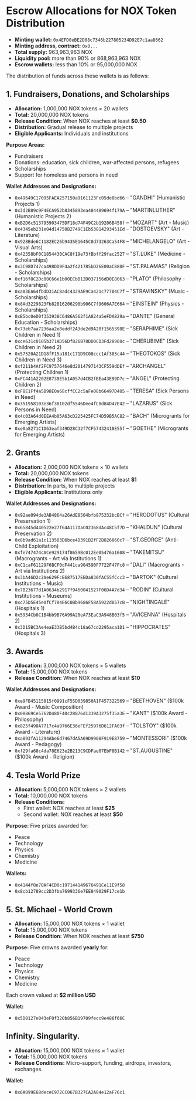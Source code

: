 # Escrow Allocations for NOX Token Distribution

* **Minting wallet:** `0x4EFD0eBE2D08c7346b227805234D92E7c1aa8662`
* **Minting address, contract:** `0x0...`
* **Total supply:** 963,963,963 NOX
* **Liquidity pool:** more than 90% or 868,963,963 NOX
* **Escrow wallets:** less than 10% or 95,000,000 NOX

The distribution of funds across these wallets is as follows:

## 1. Fundraisers, Donations, and Scholarships

* **Allocation:** 1,000,000 NOX tokens × 20 wallets
* **Total:** 20,000,000 NOX tokens
* **Release Condition:** When NOX reaches at least **$0.50**
* **Distribution:** Gradual release to multiple projects
* **Eligible Applicants:** Individuals and institutions

**Purpose Areas:**
* Fundraisers
* Donations: education, sick children, war-affected persons, refugees
* Scholarships
* Support for homeless and persons in need

**Wallet Addresses and Designations:**
* `0x49649C17095FAEA257150a9161123Fc05de0bd66` – "GANDHI" (Humanistic Projects 1)
* `0x3d2B89c9F4ECA952b8345893ea484489694f179A` – "MARTINLUTHER" (Humanistic Projects 2)
* `0xB2D6c513795903475DF18d74F49C2b19206B458f` – "MOZART" (Art - Music)
* `0x4345eb231e04d14750B2749C1Eb53814293451Ed` – "DOSTOEVSKY" (Art - Literature)
* `0x928Bde6C1182EC26b9435E1645C8d73263Ca54F8` – "MICHELANGELO" (Art - Visual Arts)
* `0x42358bF0C1854430CAC8f19e73fBbff29fac2527` – "ST.LUKE" (Medicine - Scholarships)
* `0x3C98D747ca498DD9F4a2f421785bD26E00aC880F` – "ST.PALAMAS" (Religion - Scholarships)
* `0xf16f8C2Dc00C66e1b00ECbB12D037156dD0E8063` – "PLATO" (Philosophy - Scholarships)
* `0xaA3EA64fbdD31AC8adc4329AE9Ca421c77704C7f` – "STRAVINSKY" (Music - Scholarships)
* `0x8Ad3229823Fb82816206290b906C7f9606A7E664` – "EINSTEIN" (Physics - Scholarships)
* `0xB5bc0eD0f353938C6486A562f1A824a5eFDA829a` – "DANTE" (General Education - Scholarships)
* `0x73eb7aa7236aa2e8eddf2A3de2d9A20f1565398E` – "SERAPHIME" (Sick Children in Need 1)
* `0xce631c0105b371AD56Df826B78DD0CD3Fd28908c` – "CHERUBIME" (Sick Children in Need 2)
* `0x57520A21D18fF15a181c171D9C08ccc1Af303c44` – "THEOTOKOS" (Sick Children in Need 3)
* `0xf211b4Af2FC9757646e8d2014797143CF559dDEf` – "ARCHANGEL" (Protecting Children 1)
* `0xFC441A2202E8739E5b1A057d4CB2fBEa43E99D7c` – "ANGEL" (Protecting Children 2)
* `0xF8E1Ff4a5B98E0a68cffCC2c5aFe08b66497D405` – "TERESA" (Sick Persons in Need)
* `0x351958103e36f38102df5546Dee4fC8d84D47E42` – "LAZARUS" (Sick Persons in Need)
* `0x4c03A64d0EEA4b05A63cD225425FC74D59B5AC82` – "BACH" (Microgrants for Emerging Artists)
* `0xe0a8271C1D63eaf349D28C32f7CF57432418E55f` – "GOETHE" (Microgrants for Emerging Artists)

## 2. Grants

* **Allocation:** 2,000,000 NOX tokens × 10 wallets
* **Total:** 20,000,000 NOX tokens
* **Release Condition:** When NOX reaches at least **$1**
* **Distribution:** In parts, to multiple projects
* **Eligible Applicants:** Institutions only

**Wallet Addresses and Designations:**
* `0x92ae094de3AB4864a26AdE8504bfb875332bcBCf` – "HERODOTUS" (Cultural Preservation 1)
* `0x65845d440522e27f64A117DaC02368dAc48C5f7D` – "KHALDUN" (Cultural Preservation 2)
* `0x8b9ad61a1c113503D6bce4D391B2fF2B826060c7` – "ST.GEORGE" (Anti-Child Exploitation)
* `0xfe747474cACe929174f8659Bc012Ee05476a1608` – "TAKEMITSU" (Macrogrants - Art via Institutions 1)
* `0xC1caF61129F6BCF0dF441ca904590F7722F47Fc8` – "DALI" (Macrogrants - Art via Institutions 2)
* `0x3bA46D2c2Ae629FcE687517EEDa830fAC55fCcc3` – "BARTOK" (Cultural Institutions - Music)
* `0x7B23677d1A0634b2917f9460041527F06D4A7d34` – "RODIN" (Cultural Institutions - Museums)
* `0xc75D5E45e0fCf784E6C0Bb9686F58A5922d857cB` – "NIGHTINGALE" (Hospitals 1)
* `0x5934Cb8C1B4bb9B76A99A28eA73EaC3A948B03f5` – "AVICENNA" (Hospitals 2)
* `0x3D15BC3Ae4eaE33B5bd4B4c18a67cd2295aca1D1` – "HIPPOCRATES" (Hospitals 3)

## 3. Awards

* **Allocation:** 3,000,000 NOX tokens × 5 wallets
* **Total:** 15,000,000 NOX tokens
* **Release Condition:** When NOX reaches at least **$10**

**Wallet Addresses and Designations:**
* `0xe9FB45115815f0991cF55D039850A1F457322569` – "BEETHOVEN" ($100k Award - Music Composition)
* `0x08869Ce5762D480F40c28876d1339A3275f35a3E` – "KANT" ($100k Award - Philosophy)
* `0x825f498A7717c4a9766E36eFEf25976D612FA03f` – "TOLSTOY" ($100k Award - Literature)
* `0xa893fA11294Abe6d7467dA5A69D9908F919E8759` – "MONTESSORI" ($100k Award - Pedagogy)
* `0xf29fa68c4da78E623e2B213C9CDFae07EbF8B142` – "ST.AUGUSTINE" ($100k Award - Religion)

## 4. Tesla World Prize

* **Allocation:** 5,000,000 NOX tokens × 2 wallets
* **Total:** 10,000,000 NOX tokens
* **Release Conditions:**
	* First wallet: NOX reaches at least **$25**
	* Second wallet: NOX reaches at least **$50**

**Purpose:**
Five prizes awarded for:
* Peace
* Technology
* Physics
* Chemistry
* Medicine

**Wallets:**
* `0x4144f8e70AF4CD0c197144149676491Ce11E9f58`
* `0x8cb12789cc2D3fba7699336e7EE849029F17ce1b`

## 5. St. Michael - World Crown

* **Allocation:** 15,000,000 NOX tokens × 1 wallet
* **Total:** 15,000,000 NOX tokens
* **Release Condition:** When NOX reaches at least **$750**

**Purpose:**
Five crowns awarded **yearly** for:
* Peace
* Technology
* Physics
* Chemistry
* Medicine

Each crown valued at **$2 million USD**

**Wallet:**
* `0x5D0127e043eF0f320b856B19709fecc9e486f66C`

## Infinity.  Singularity.
* **Allocation:** 15,000,000 NOX tokens × 1 wallet
* **Total:** 15,000,000 NOX tokens
* **Release Conditions:** Micro-support, funding, airdrops, investors, exchanges.

**Wallet:**
* `0x6A099E68deceC972CC067B327CA2A84e12aF76c1`
